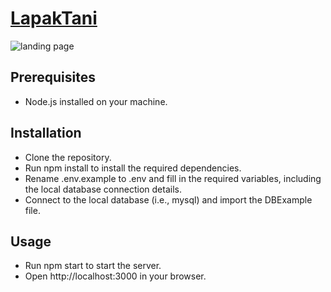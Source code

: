 # [LapakTani](https://lapaktani.site/)
![landing page](https://i.ibb.co/7J8FhSb/Screenshot-2023-06-27-at-14-41-42.png)
## Prerequisites
* Node.js installed on your machine.

## Installation
* Clone the repository.
* Run npm install to install the required dependencies.
* Rename .env.example to .env and fill in the required variables, including the local database connection details.
* Connect to the local database (i.e., mysql) and import the DBExample file.

## Usage
* Run npm start to start the server.
* Open http://localhost:3000 in your browser.
